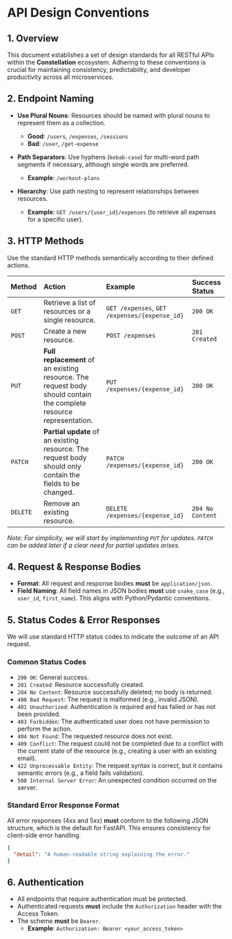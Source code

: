 # API Design Conventions

## 1\. Overview

This document establishes a set of design standards for all RESTful APIs within the **Constellation** ecosystem. Adhering to these conventions is crucial for maintaining consistency, predictability, and developer productivity across all microservices.

## 2\. Endpoint Naming

- **Use Plural Nouns**: Resources should be named with plural nouns to represent them as a collection.

  - **Good**: `/users`, `/expenses`, `/sessions`
  - **Bad**: `/user`, `/get-expense`

- **Path Separators**: Use hyphens (`kebab-case`) for multi-word path segments if necessary, although single words are preferred.

  - **Example**: `/workout-plans`

- **Hierarchy**: Use path nesting to represent relationships between resources.

  - **Example**: `GET /users/{user_id}/expenses` (to retrieve all expenses for a specific user).

## 3\. HTTP Methods

Use the standard HTTP methods semantically according to their defined actions.

| Method   | Action                                                                                         | Example                                     | Success Status    |
| :------- | :--------------------------------------------------------------------------------------------- | :------------------------------------------ | :---------------- |
| `GET`    | Retrieve a list of resources or a single resource.                                             | `GET /expenses`, `GET /expenses/{expense_id}` | `200 OK`          |
| `POST`   | Create a new resource.                                                                         | `POST /expenses`                            | `201 Created`     |
| `PUT`    | **Full replacement** of an existing resource. The request body should contain the complete resource representation. | `PUT /expenses/{expense_id}`                | `200 OK`          |
| `PATCH`  | **Partial update** of an existing resource. The request body should only contain the fields to be changed. | `PATCH /expenses/{expense_id}`              | `200 OK`          |
| `DELETE` | Remove an existing resource.                                                                   | `DELETE /expenses/{expense_id}`             | `204 No Content`  |

*Note: For simplicity, we will start by implementing `PUT` for updates. `PATCH` can be added later if a clear need for partial updates arises.*

## 4\. Request & Response Bodies

- **Format**: All request and response bodies **must** be `application/json`.
- **Field Naming**: All field names in JSON bodies **must** use `snake_case` (e.g., `user_id`, `first_name`). This aligns with Python/Pydantic conventions.

## 5\. Status Codes & Error Responses

We will use standard HTTP status codes to indicate the outcome of an API request.

### Common Status Codes

- `200 OK`: General success.
- `201 Created`: Resource successfully created.
- `204 No Content`: Resource successfully deleted; no body is returned.
- `400 Bad Request`: The request is malformed (e.g., invalid JSON).
- `401 Unauthorized`: Authentication is required and has failed or has not been provided.
- `403 Forbidden`: The authenticated user does not have permission to perform the action.
- `404 Not Found`: The requested resource does not exist.
- `409 Conflict`: The request could not be completed due to a conflict with the current state of the resource (e.g., creating a user with an existing email).
- `422 Unprocessable Entity`: The request syntax is correct, but it contains semantic errors (e.g., a field fails validation).
- `500 Internal Server Error`: An unexpected condition occurred on the server.

### Standard Error Response Format

All error responses (4xx and 5xx) **must** conform to the following JSON structure, which is the default for FastAPI. This ensures consistency for client-side error handling.

```json
{
  "detail": "A human-readable string explaining the error."
}
```

## 6\. Authentication

- All endpoints that require authentication must be protected.
- Authenticated requests **must** include the `Authorization` header with the Access Token.
- The scheme **must** be `Bearer`.
  - **Example**: `Authorization: Bearer <your_access_token>`
  